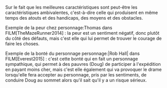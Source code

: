 <!-- Page: #638 Les caractéristiques ambivalentes -->

Sur le fait que les meilleures caractéristiques sont peut-être les caractéristiques ambivalentes, c'est-à-dire celle qui produisent en même temps des atouts et des handicaps, des moyens et des obstacles.

Exemple de la peur chez personnage:Thomas dans FILM[TheMazeRunner2014] : la peur est un sentiment négatif, donc plutôt du côté des défauts, mais c'est elle qui lui permet de trouver le courage de faire les choses.

Exemple de la bonté du personnage personnage:|Rob Hall| dans FILM[Everest2015] : c'est cette bonté qui en fait un personnage sympathique, qui permet à des pauvres (Doug) de participer à l'expédition en payant moins cher, mais c'est elle également qui va provoquer le drame lorsqu'elle fera accepter au personnage, pris par les sentiments, de conduire Doug au sommet alors qu'il sait qu'il y a un risque sérieux.